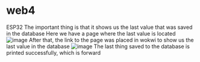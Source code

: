 # web4
ESP32
The important thing is that it shows us the last value that was saved in the database
Here we have a page where the last value is located
![image](https://github.com/user-attachments/assets/c2e6a09f-cbcc-459c-9852-810c7f146a7b)
After that, the link to the page was placed in wokwi to show us the last value in the database
![image](https://github.com/user-attachments/assets/036097b3-89d4-4dcc-bb73-4ce88dd4ef38)
The last thing saved to the database is printed successfully, which is forward

